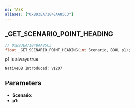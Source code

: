 ```yaml
---
ns: TASK
aliases: ["0xB93EA7184BAA85C3"]
---
```

## _GET_SCENARIO_POINT_HEADING

```c
// 0xB93EA7184BAA85C3
float _GET_SCENARIO_POINT_HEADING(int Scenario, BOOL p1);
```

p1 is always true

```
NativeDB Introduced: v1207
```

## Parameters
* **Scenario**:
* **p1**:
